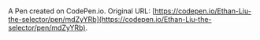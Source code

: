 # 

A Pen created on CodePen.io. Original URL: [https://codepen.io/Ethan-Liu-the-selector/pen/mdZyYRb](https://codepen.io/Ethan-Liu-the-selector/pen/mdZyYRb).

